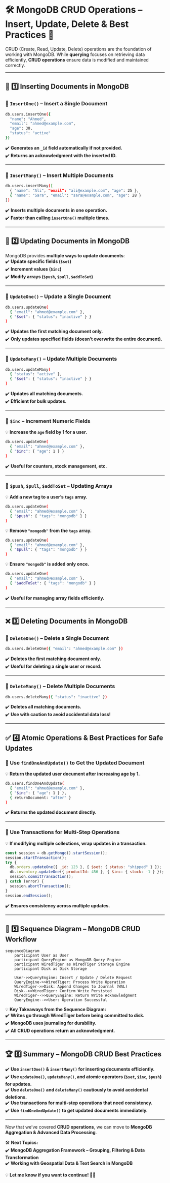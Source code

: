 # **🛠️ MongoDB CRUD Operations – Insert, Update, Delete & Best Practices 🚀**

CRUD (Create, Read, Update, Delete) operations are the foundation of working with MongoDB. While **querying** focuses on retrieving data efficiently, **CRUD operations** ensure data is modified and maintained correctly.

---

## **📝 1️⃣ Inserting Documents in MongoDB**

### **📌 `InsertOne()` – Insert a Single Document**

```bash
db.users.insertOne({
  "name": "Ahmed",
  "email": "ahmed@example.com",
  "age": 30,
  "status": "active"
})
```

✔️ **Generates an `_id` field automatically if not provided.**  
✔️ **Returns an acknowledgment with the inserted ID.**

---

### **📌 `InsertMany()` – Insert Multiple Documents**

```bash
db.users.insertMany([
  { "name": "Ali", "email": "ali@example.com", "age": 25 },
  { "name": "Sara", "email": "sara@example.com", "age": 28 }
])
```

✔️ **Inserts multiple documents in one operation.**  
✔️ **Faster than calling `insertOne()` multiple times.**

---

## **🔄 2️⃣ Updating Documents in MongoDB**

MongoDB provides **multiple ways to update documents**:  
✔️ **Update specific fields (`$set`)**  
✔️ **Increment values (`$inc`)**  
✔️ **Modify arrays (`$push`, `$pull`, `$addToSet`)**

---

### **📌 `UpdateOne()` – Update a Single Document**

```bash
db.users.updateOne(
  { "email": "ahmed@example.com" },
  { "$set": { "status": "inactive" } }
)
```

✔️ **Updates the first matching document only.**  
✔️ **Only updates specified fields (doesn’t overwrite the entire document).**

---

### **📌 `UpdateMany()` – Update Multiple Documents**

```bash
db.users.updateMany(
  { "status": "active" },
  { "$set": { "status": "inactive" } }
)
```

✔️ **Updates all matching documents.**  
✔️ **Efficient for bulk updates.**

---

### **📌 `$inc` – Increment Numeric Fields**

💡 **Increase the `age` field by 1 for a user.**

```bash
db.users.updateOne(
  { "email": "ahmed@example.com" },
  { "$inc": { "age": 1 } }
)
```

✔️ **Useful for counters, stock management, etc.**

---

### **📌 `$push`, `$pull`, `$addToSet` – Updating Arrays**

💡 **Add a new tag to a user’s `tags` array.**

```bash
db.users.updateOne(
  { "email": "ahmed@example.com" },
  { "$push": { "tags": "mongodb" } }
)
```

💡 **Remove `"mongodb"` from the `tags` array.**

```bash
db.users.updateOne(
  { "email": "ahmed@example.com" },
  { "$pull": { "tags": "mongodb" } }
)
```

💡 **Ensure `"mongodb"` is added only once.**

```bash
db.users.updateOne(
  { "email": "ahmed@example.com" },
  { "$addToSet": { "tags": "mongodb" } }
)
```

✔️ **Useful for managing array fields efficiently.**

---

## **❌ 3️⃣ Deleting Documents in MongoDB**

### **📌 `DeleteOne()` – Delete a Single Document**

```bash
db.users.deleteOne({ "email": "ahmed@example.com" })
```

✔️ **Deletes the first matching document only.**  
✔️ **Useful for deleting a single user or record.**

---

### **📌 `DeleteMany()` – Delete Multiple Documents**

```bash
db.users.deleteMany({ "status": "inactive" })
```

✔️ **Deletes all matching documents.**  
✔️ **Use with caution to avoid accidental data loss!**

---

## **✅ 4️⃣ Atomic Operations & Best Practices for Safe Updates**

### **📌 Use `findOneAndUpdate()` to Get the Updated Document**

💡 **Return the updated user document after increasing age by 1.**

```bash
db.users.findOneAndUpdate(
  { "email": "ahmed@example.com" },
  { "$inc": { "age": 1 } },
  { returnDocument: "after" }
)
```

✔️ **Returns the updated document directly.**

---

### **📌 Use Transactions for Multi-Step Operations**

💡 **If modifying multiple collections, wrap updates in a transaction.**

```javascript
const session = db.getMongo().startSession();
session.startTransaction();
try {
  db.orders.updateOne({ _id: 123 }, { $set: { status: "shipped" } });
  db.inventory.updateOne({ productId: 456 }, { $inc: { stock: -1 } });
  session.commitTransaction();
} catch (error) {
  session.abortTransaction();
}
session.endSession();
```

✔️ **Ensures consistency across multiple updates.**

---

## **🎯 5️⃣ Sequence Diagram – MongoDB CRUD Workflow**

```mermaid
sequenceDiagram
    participant User as User
    participant QueryEngine as MongoDB Query Engine
    participant WiredTiger as WiredTiger Storage Engine
    participant Disk as Disk Storage

    User->>QueryEngine: Insert / Update / Delete Request
    QueryEngine->>WiredTiger: Process Write Operation
    WiredTiger->>Disk: Append Changes to Journal (WAL)
    Disk-->>WiredTiger: Confirm Write Persisted
    WiredTiger-->>QueryEngine: Return Write Acknowledgment
    QueryEngine-->>User: Operation Successful
```

💡 **Key Takeaways from the Sequence Diagram:**  
✔️ **Writes go through WiredTiger before being committed to disk.**  
✔️ **MongoDB uses journaling for durability.**  
✔️ **All CRUD operations return an acknowledgment.**

---

## **🏆 6️⃣ Summary – MongoDB CRUD Best Practices**

✔️ **Use `insertOne()` & `insertMany()` for inserting documents efficiently.**  
✔️ **Use `updateOne()`, `updateMany()`, and atomic operators (`$set`, `$inc`, `$push`) for updates.**  
✔️ **Use `deleteOne()` and `deleteMany()` cautiously to avoid accidental deletions.**  
✔️ **Use transactions for multi-step operations that need consistency.**  
✔️ **Use `findOneAndUpdate()` to get updated documents immediately.**

---

Now that we’ve covered **CRUD operations**, we can move to **MongoDB Aggregation & Advanced Data Processing**.

🛠 **Next Topics:**  
✔️ **MongoDB Aggregation Framework – Grouping, Filtering & Data Transformation**  
✔️ **Working with Geospatial Data & Text Search in MongoDB**

💡 **Let me know if you want to continue! 🚀🔥**
